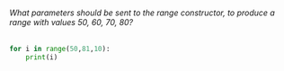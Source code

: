 
###### What parameters should be sent to the range constructor, to produce a range with values 50, 60, 70, 80?

```python
for i in range(50,81,10):
	print(i)
```